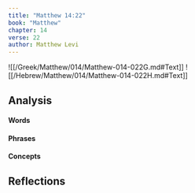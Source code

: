 ```yaml
---
title: "Matthew 14:22"
book: "Matthew"
chapter: 14
verse: 22
author: Matthew Levi
---
```

![[/Greek/Matthew/014/Matthew-014-022G.md#Text]]
![[/Hebrew/Matthew/014/Matthew-014-022H.md#Text]]

## Analysis

#### Words

#### Phrases

#### Concepts

## Reflections
